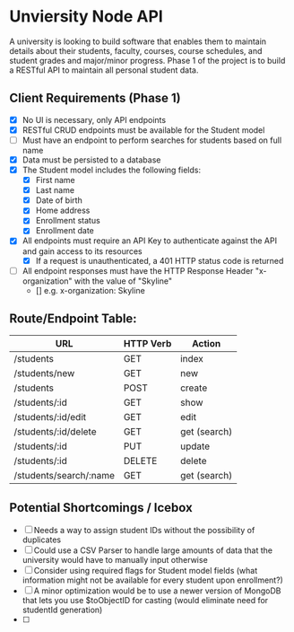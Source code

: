 # Unviersity Node API
A university is looking to build software that enables them to maintain details about their students,
faculty, courses, course schedules, and student grades and major/minor progress.
Phase 1 of the project is to build a RESTful API to maintain all personal student data.

## Client Requirements (Phase 1)
- [X] No UI is necessary, only API endpoints
- [X] RESTful CRUD endpoints must be available for the Student model
- [ ] Must have an endpoint to perform searches for students based on full name
- [X] Data must be persisted to a database 
- [X] The Student model includes the following fields:
    - [X] First name
    - [X] Last name
    - [X] Date of birth
    - [X] Home address
    - [X] Enrollment status
    - [X] Enrollment date
- [X] All endpoints must require an API Key to authenticate against the API and gain access to its resources
    - [X] If a request is unauthenticated, a 401 HTTP status code is returned
- [ ] All endpoint responses must have the HTTP Response Header "x-organization" with the value of "Skyline"
    - [] e.g. x-organization: Skyline

## Route/Endpoint Table:
| **URL**          | **HTTP Verb**|**Action**|
|----------------------|--------------|----------|
| /students              | GET          | index  
| /students/new          | GET          | new      
| /students              | POST         | create    
| /students/:id          | GET          | show   
| /students/:id/edit     | GET          | edit
| /students/:id/delete   | GET          | get (search)     
| /students/:id          | PUT          | update    
| /students/:id          | DELETE       | delete   
| /students/search/:name | GET          | get (search)   

## Potential Shortcomings / Icebox
- [ ] Needs a way to assign student IDs without the possibility of duplicates
- [ ] Could use a CSV Parser to handle large amounts of data that the university would have to manually input otherwise
- [ ] Consider using required flags for Student model fields (what information might not be available for every student upon enrollment?)
- [ ] A minor optimization would be to use a newer version of MongoDB that lets you use $toObjectID for casting (would eliminate need for studentId generation)
- [ ] 